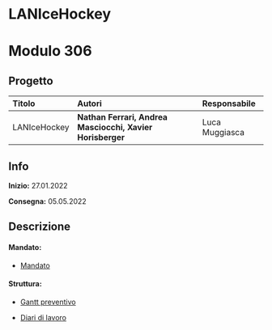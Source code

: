 
# LANIceHockey
# Modulo 306
## Progetto
|Titolo             |Autori             |Responsabile               |
|:------------------|:------------------|:--------------------------|
|LANIceHockey   |<b>Nathan Ferrari,</b> <b>Andrea Masciocchi,</b>  <b>Xavier Horisberger</b> |Luca Muggiasca|

## Info
**Inizio:** 27.01.2022

**Consegna:** 05.05.2022

## Descrizione

#### Mandato:
- [Mandato](/Documentazione/QdC_LM_LANIceHoceky.docx)	
#### Struttura:
- [Gantt preventivo](/Documentazione/GanttPreventivo-LANIceHockey.mpp)


- [Diari di lavoro](Diario/)
